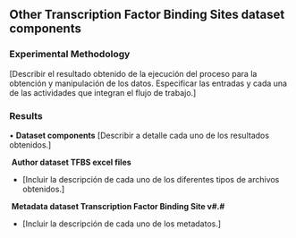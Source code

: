 ## Other Transcription Factor Binding Sites dataset components



### Experimental Methodology

[Describir el resultado obtenido de la ejecución del proceso para la obtención y manipulación de los datos. Especificar las entradas y cada una de las actividades que integran el flujo de trabajo.]


### Results

•	__Dataset components__
[Describir a detalle cada uno de los resultados obtenidos.]



<a name="authorTFBSExcelFiles">​	__Author dataset TFBS excel files__</a>

  - [Incluir la descripción de cada uno de los diferentes tipos de archivos obtenidos.] 

      

<a name="metadataTFBSFiles">​	__Metadata dataset Transcription Factor Binding Site v#.#__</a>

  - [Incluir la descripción de cada uno de los metadatos.] 

